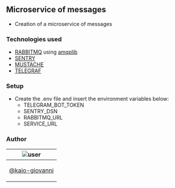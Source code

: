 ## Microservice of messages

- Creation of a microservice of messages

### Technologies used

- [RABBITMQ](https://www.rabbitmq.com/) using [amqplib](https://www.npmjs.com/package/amqplib)
- [SENTRY](https://sentry.io/welcome/)
- [MUSTACHE](https://mustache.github.io/)
- [TELEGRAF](https://telegraf.js.org/)

### Setup

- Create the .env file and insert the environment variables below:
  - TELEGRAM_BOT_TOKEN
  - SENTRY_DSN
  - RABBITMQ_URL
  - SERVICE_URL

### Author

| ![user](https://avatars1.githubusercontent.com/u/64810260?v=4&s=150)                    |
| --------------------------------------------------------------------------------------- |
| <p align="center"> <a href="https://github.com/kaio-giovanni"> @kaio-giovanni </a> </p> |
